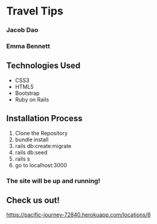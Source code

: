 # Travel Tips
### Jacob Dao
### Emma Bennett

## Technologies Used
* CSS3
* HTML5
* Bootstrap
* Ruby on Rails

## Installation Process
1. Clone the Repository
2. bundle install
3. rails db:create:migrate
4. rails db:seed
5. rails s
6. go to localhost:3000

### The site will be up and running!

## Check us out!
https://pacific-journey-72840.herokuapp.com/locations/6
